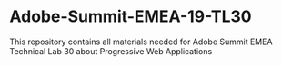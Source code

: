 # Adobe-Summit-EMEA-19-TL30
This repository contains all materials needed for Adobe Summit EMEA Technical Lab 30 about Progressive Web Applications
